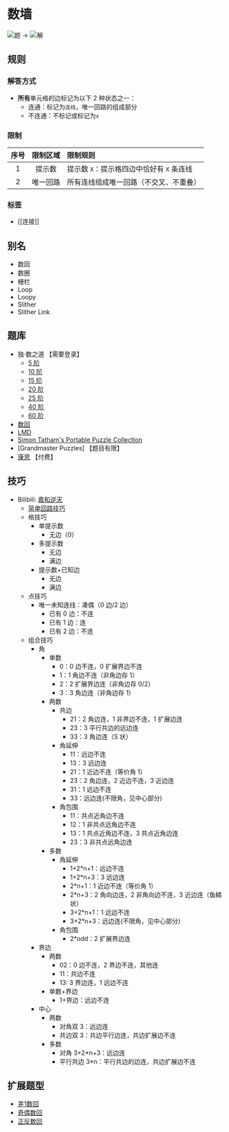 # 数墙

![题](https://www.conceptispuzzles.com/zh/picture/11/1370.gif) ->
![解](https://www.conceptispuzzles.com/zh/picture/11/1371.gif)

## 规则

### 解答方式

- **所有**单元格的边标记为以下 2 种状态之一：
  - 连通：标记为`连线`，唯一回路的组成部分
  - 不连通：不标记或标记为`x`

### 限制

| 序号  | 限制区域 | 限制规则                      |
|:---:|:----:|:--------------------------|
|  1  | 提示数  | 提示数 `X`：提示格四边中恰好有 `X` 条连线 |
|  2  | 唯一回路 | 所有连线组成唯一回路（不交叉、不重叠）       |

### 标签

- [[连接]]

## 别名

- 数回
- 数圈
- 栅栏
- Loop
- Loopy
- Slither
- Slither Link

## 题库

- 独·数之道 【需要登录】
  - [5 阶](http://www.sudokufans.org.cn/lx/loop.index.php?p=p&w=5)
  - [10 阶](http://www.sudokufans.org.cn/lx/loop.index.php?p=p&w=10)
  - [15 阶](http://www.sudokufans.org.cn/lx/loop.index.php?p=p&w=15)
  - [20 阶](http://www.sudokufans.org.cn/lx/loop.index.php?p=p&w=20)
  - [25 阶](http://www.sudokufans.org.cn/lx/loop.index.php?p=p&w=25)
  - [40 阶](http://www.sudokufans.org.cn/lx/loop.index.php?p=p&w=40)
  - [60 阶](http://www.sudokufans.org.cn/lx/loop.index.php?p=p&w=60)
- [数回](https://cn.puzzle-loop.com/)
- [LMD](https://logic-masters.de/Raetselportal/Suche/spezial.php?listname=rundwege)
- [Simon Tatham's Portable Puzzle Collection][Simon Tatham]
- [Grandmaster Puzzles] 【题目有限】
- [康思](https://www.conceptispuzzles.com/zh/index.aspx?uri=puzzle/slitherlink) 【付费】

## 技巧

- Bilibili: [嘉和逆天](https://www.bilibili.com/read/cv15698726)
  - [简单回路技巧](../回路.md)
  - 格技巧
    - 单提示数
      - 无边（0）
    - 多提示数
      - 无边
      - 满边
    - 提示数+已知边
      - 无边
      - 满边
  - 点技巧
    - 唯一未知连线：凑偶（0 边/2 边）
      - 已有 0 边：不连
      - 已有 1 边：连
      - 已有 2 边：不连
  - 组合技巧
    - 角
      - 单数
        - 0：0 边不连，0 扩展界边不连
        - 1：1 角边不连（非角边存 1）
        - 2：2 扩展界边连（非角边存 0/2）
        - 3：3 角边连（非角边存 1）
      - 两数
        - 共边
          - 21：2 角边连，1 非界边不连，1 扩展边连
          - 23：3 平行共边的远边连
          - 33：3 角边连（S 状）
        - 角延伸
          - 11：远边不连
          - 13：3 远边连
          - 21：1 近边不连（等价角 1）
          - 23：2 角边连，2 近边不连，3 近边连
          - 31：1 远边不连
          - 33：远边连(不限角，见中心部分)
        - 角包围
          - 11：共点近角边不连
          - 12：1 非共点远角边不连
          - 13：1 共点近角边不连，3 共点近角边连
          - 23：3 非共点远角边连
      - 多数
        - 角延伸
          - 1+2*n+1：远边不连
          - 1+2*n+3：3 远边连
          - 2*n+1：1 近边不连（等价角 1）
          - 2*n+3：2 角向边连，2 非角向边不连，3 近边连（鱼鳞状）
          - 3+2*n+1：1 远边不连
          - 3+2*n+3：远边连(不限角，见中心部分)
        - 角包围
          - 2*odd：2 扩展界边连
    - 界边
      - 两数
        - 02：0 边不连，2 界边不连，其他连
        - 11：共边不连
        - 13: 3 界边连，1 远边不连
      - 单数+界边
        - 1+界边：远边不连
    - 中心
      - 两数
        - 对角双 3：远边连
        - 共边双 3：共边平行边连，共边扩展边不连
      - 多数
        - 对角 3+2*n+3：远边连
        - 平行共边 3*n：平行共边的边连，共边扩展边不连

## 扩展题型

- [差1数回](差1数回.md)
- [奇偶数回](奇偶数回.md)
- [正反数回](正反数回.md)

[Simon Tatham]: https://www.chiark.greenend.org.uk/~sgtatham/puzzles/js/loopy.html
